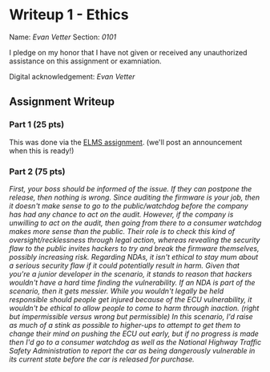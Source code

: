# Writeup 1 - Ethics

Name: *Evan Vetter*
Section: *0101*

I pledge on my honor that I have not given or received any unauthorized assistance on this assignment or examniation.

Digital acknowledgement: *Evan Vetter*

## Assignment Writeup

### Part 1 (25 pts)

This was done via the [ELMS assignment](). (we'll post an announcement when this is ready!)

### Part 2 (75 pts)

*First, your boss should be informed of the issue. If they can postpone the release, then nothing is wrong. Since auditing the firmware is your job, then it doesn't make sense to go to the public/watchdog before the company has had any chance to act on the audit. However, if the company is unwilling to act on the audit, then going from there to a consumer watchdog makes more sense than the public. Their role is to check this kind of oversight/recklessness through legal action, whereas revealing the security flaw to the public invites hackers to try and break the firmware themselves, possibly increasing risk. Regarding NDAs, it isn't ethical to stay mum about a serious security flaw if it could potentially result in harm. Given that you're a junior developer in the scenario, it stands to reason that hackers wouldn't have a hard time finding the vulnerability. If an NDA is part of the scenario, then it gets messier. While you wouldn't legally be held responsible should people get injured because of the ECU vulnerability, it wouldn't be ethical to allow people to come to harm through inaction. (right but impermissible versus wrong but permissible) In this scenario, I'd raise as much of a stink as possible to higher-ups to attempt to get them to change their mind on pushing the ECU out early, but if no progress is made then I'd go to a consumer watchdog as well as the National Highway Traffic Safety Administration to report the car as being dangerously vulnerable in its current state before the car is released for purchase.*